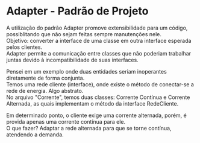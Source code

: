 # Adapter - Padrão de Projeto
A utilização do padrão Adapter promove extensibilidade para um código, possiblitando que não sejam feitas sempre manutenções nele. </br>
Objetivo: converter a interface de uma classe em outra interface esperada pelos clientes. </br>
Adapter permite a comunicação entre classes que não poderiam trabalhar juntas devido à incompatibilidade de suas interfaces. </br>

Pensei em um exemplo onde duas entidades seriam inoperantes diretamente de forma conjunta. </br>
Temos uma rede cliente (interface), onde existe o método de conectar-se a rede de energia. Algo abstrato. </br>
No arquivo "Corrente", temos duas classes: Corrente Contínua e Corrente Alternada, as quais implementam o método da interface RedeCliente. </br>

Em determinado ponto, o cliente exige uma corrente alternada, porém, é provida apenas uma corrente contínua para ele. </br>
O que fazer? Adaptar a rede alternada para que se torne contínua, atendendo a demanda. </br>
